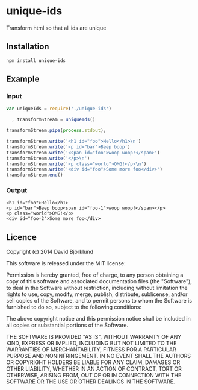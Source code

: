 # unique-ids

Transform html so that all ids are unique

## Installation

```
npm install unique-ids
```

## Example

### Input

```javascript
var uniqueIds = require('./unique-ids')

  , transformStream = uniqueIds()

transformStream.pipe(process.stdout);

transformStream.write('<h1 id="foo">Hello</h1>\n')
transformStream.write('<p id="bar">Beep boop')
transformStream.write('<span id="foo">woop woop!</span>')
transformStream.write('</p>\n')
transformStream.write('<p class="world">OMG!</p>\n')
transformStream.write('<div id="foo">Some more foo</div>')
transformStream.end()
```

### Output

```
<h1 id="foo">Hello</h1>
<p id="bar">Beep boop<span id="foo-1">woop woop!</span></p>
<p class="world">OMG!</p>
<div id="foo-2">Some more foo</div>
```

## Licence

Copyright (c) 2014 David Björklund

This software is released under the MIT license:

Permission is hereby granted, free of charge, to any person obtaining a copy
of this software and associated documentation files (the "Software"), to deal
in the Software without restriction, including without limitation the rights
to use, copy, modify, merge, publish, distribute, sublicense, and/or sell
copies of the Software, and to permit persons to whom the Software is
furnished to do so, subject to the following conditions:

The above copyright notice and this permission notice shall be included in
all copies or substantial portions of the Software.

THE SOFTWARE IS PROVIDED "AS IS", WITHOUT WARRANTY OF ANY KIND, EXPRESS OR
IMPLIED, INCLUDING BUT NOT LIMITED TO THE WARRANTIES OF MERCHANTABILITY,
FITNESS FOR A PARTICULAR PURPOSE AND NONINFRINGEMENT. IN NO EVENT SHALL THE
AUTHORS OR COPYRIGHT HOLDERS BE LIABLE FOR ANY CLAIM, DAMAGES OR OTHER
LIABILITY, WHETHER IN AN ACTION OF CONTRACT, TORT OR OTHERWISE, ARISING FROM,
OUT OF OR IN CONNECTION WITH THE SOFTWARE OR THE USE OR OTHER DEALINGS IN
THE SOFTWARE.

